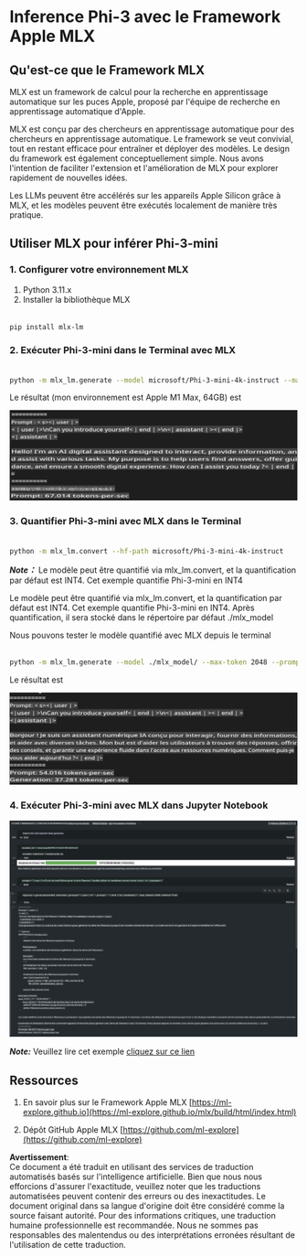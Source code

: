 # **Inference Phi-3 avec le Framework Apple MLX**

## **Qu'est-ce que le Framework MLX**

MLX est un framework de calcul pour la recherche en apprentissage automatique sur les puces Apple, proposé par l'équipe de recherche en apprentissage automatique d'Apple.

MLX est conçu par des chercheurs en apprentissage automatique pour des chercheurs en apprentissage automatique. Le framework se veut convivial, tout en restant efficace pour entraîner et déployer des modèles. Le design du framework est également conceptuellement simple. Nous avons l'intention de faciliter l'extension et l'amélioration de MLX pour explorer rapidement de nouvelles idées.

Les LLMs peuvent être accélérés sur les appareils Apple Silicon grâce à MLX, et les modèles peuvent être exécutés localement de manière très pratique.

## **Utiliser MLX pour inférer Phi-3-mini**

### **1. Configurer votre environnement MLX**

1. Python 3.11.x
2. Installer la bibliothèque MLX


```bash

pip install mlx-lm

```

### **2. Exécuter Phi-3-mini dans le Terminal avec MLX**


```bash

python -m mlx_lm.generate --model microsoft/Phi-3-mini-4k-instruct --max-token 2048 --prompt  "<|user|>\nCan you introduce yourself<|end|>\n<|assistant|>"

```

Le résultat (mon environnement est Apple M1 Max, 64GB) est

![Terminal](../../../../translated_images/01.5cb5f10f82619d0a98bc3584bf81264105a33d9d8559f125418a93b8d7527728.fr.png)

### **3. Quantifier Phi-3-mini avec MLX dans le Terminal**


```bash

python -m mlx_lm.convert --hf-path microsoft/Phi-3-mini-4k-instruct

```

***Note：*** Le modèle peut être quantifié via mlx_lm.convert, et la quantification par défaut est INT4. Cet exemple quantifie Phi-3-mini en INT4

Le modèle peut être quantifié via mlx_lm.convert, et la quantification par défaut est INT4. Cet exemple quantifie Phi-3-mini en INT4. Après quantification, il sera stocké dans le répertoire par défaut ./mlx_model

Nous pouvons tester le modèle quantifié avec MLX depuis le terminal


```bash

python -m mlx_lm.generate --model ./mlx_model/ --max-token 2048 --prompt  "<|user|>\nCan you introduce yourself<|end|>\n<|assistant|>"

```

Le résultat est

![INT4](../../../../translated_images/02.6ca278966b75435a31021b0a6f1f3b377102d7e59e7b90daf8f017c1a9876cb2.fr.png)


### **4. Exécuter Phi-3-mini avec MLX dans Jupyter Notebook**


![Notebook](../../../../translated_images/03.5b701d4bfe17c5d20c075f7d4c8d1201b8073c8e8196b364a9a19cbe684dd26a.fr.png)

***Note:*** Veuillez lire cet exemple [cliquez sur ce lien](../../../../code/03.Inference/MLX/MLX_DEMO.ipynb)


## **Ressources**

1. En savoir plus sur le Framework Apple MLX [https://ml-explore.github.io](https://ml-explore.github.io/mlx/build/html/index.html)

2. Dépôt GitHub Apple MLX [https://github.com/ml-explore](https://github.com/ml-explore)

**Avertissement**:  
Ce document a été traduit en utilisant des services de traduction automatisés basés sur l'intelligence artificielle. Bien que nous nous efforcions d'assurer l'exactitude, veuillez noter que les traductions automatisées peuvent contenir des erreurs ou des inexactitudes. Le document original dans sa langue d'origine doit être considéré comme la source faisant autorité. Pour des informations critiques, une traduction humaine professionnelle est recommandée. Nous ne sommes pas responsables des malentendus ou des interprétations erronées résultant de l'utilisation de cette traduction.